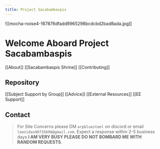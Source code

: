 ```yaml
---
title: Project Sacabambaspis
---
```


![[mocha-noise4-167876dfadd9965298bcdcbd2bad8ada.jpg]]
# Welcome Aboard Project Sacabambaspis 

[[About]]
[[Sacabambaspis Shrine]]
[[Contributing]]
## Repository

[[Subject Support by Group]] 
[[Advice]] 
[[External Resources]] 
[[EE Support]] 
## Contact

>For Site Concerns please DM `arpbluesteel` on discord or email `leonidas98735698@gmail.com`. Expect a response within 2-5 business days **I AM VERY BUSY PLEASE DO NOT BOMBARD ME WITH RANDOM REQUESTS**.